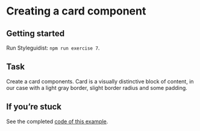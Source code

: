 # Creating a card component

## Getting started

Run Styleguidist: `npm run exercise 7`.

## Task

Create a card components. Card is a visually distinctive block of content, in our case with a light gray border, slight border radius and some padding.

## If you’re stuck

See the completed [code of this example](../../components/core/Card.js).
